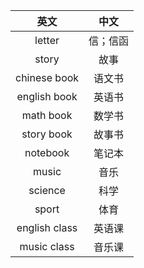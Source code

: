 |英文|中文|
|:---:|:---:|
| letter | 信；信函 |
| story | 故事 |
| chinese book | 语文书 |
| english book | 英语书 |
| math book | 数学书 |
| story book | 故事书 |
| notebook | 笔记本 |
| music | 音乐 | 
| science | 科学 |
| sport | 体育 |
| english class | 英语课 |
| music class | 音乐课 | 
